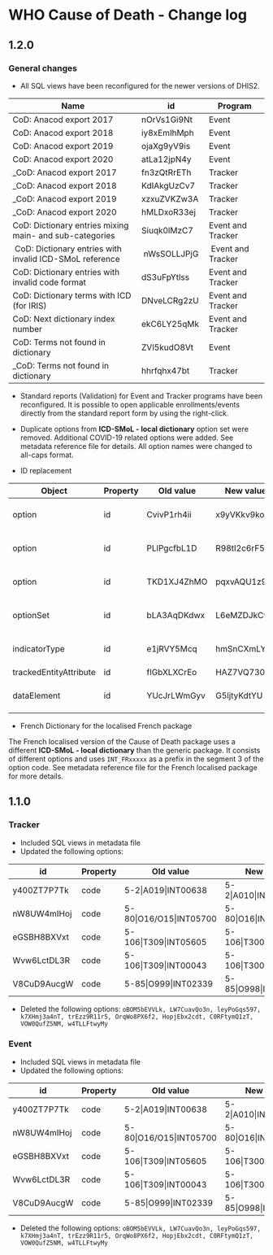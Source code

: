 # WHO Cause of Death - Change log

## 1.2.0

### General changes

- All SQL views have been reconfigured for the newer versions of DHIS2.

| Name | id | Program |
|-|-|-|
| CoD: Anacod export 2017 | nOrVs1Gi9Nt | Event |
| CoD: Anacod export 2018 | iy8xEmIhMph | Event |
| CoD: Anacod export 2019 | ojaXg9yV9is | Event |
| CoD: Anacod export 2020 | atLa12jpN4y | Event |
| _CoD: Anacod export 2017 | fn3zQtRrETh | Tracker |
| _CoD: Anacod export 2018 | KdIAkgUzCv7 | Tracker |
| _CoD: Anacod export 2019 | xzxuZVKZw3A | Tracker |
| _CoD: Anacod export 2020 | hMLDxoR33ej | Tracker |
| CoD: Dictionary entries mixing main- and sub-categories | Siuqk0lMzC7 | Event and Tracker |
| CoD: Dictionary entries with invalid ICD-SMoL reference | nWsSOLLJPjG | Event and Tracker |
| CoD: Dictionary entries with invalid code format | dS3uFpYtlss | Event and Tracker |
| CoD: Dictionary terms with ICD (for IRIS) | DNveLCRg2zU | Event and Tracker |
| CoD: Next dictionary index number | ekC6LY25qMk | Event and Tracker |
| CoD: Terms not found in dictionary | ZVl5kudO8Vt | Event |
| _CoD: Terms not found in dictionary | hhrfqhx47bt | Tracker |

- Standard reports (Validation) for Event and Tracker programs have been reconfigured. It is possible to open applicable enrollments/events directly from the standard report form by using the right-click.

- Duplicate options from **ICD-SMoL - local dictionary** option set were removed. Additional COVID-19 related options were added. See metadata reference file for details. All option names were changed to all-caps format.

- ID replacement

| Object | Property | Old value | New value | Program |
|-|-|-|-|-|
| option | id | CvivP1rh4ii | x9yVKkv9koc | Event and Tracker |
| option | id | PLlPgcfbL1D | R98tI2c6rF5 | Event and Tracker |
| option | id | TKD1XJ4ZhMO | pqxvAQU1z9W | Event and Tracker |
| optionSet| id | bLA3AqDKdwx | L6eMZDJkCwX | Event and Tracker |
| indicatorType | id | e1jRVY5Mcq | hmSnCXmLYwt | Event and Tracker |
| trackedEntityAttribute | id | flGbXLXCrEo | HAZ7VQ730yn | Tracker |
| dataElement | id | YUcJrLWmGyv | G5ljtyKdtYU | Event and Tracker |

- French Dictionary for the localised French package

The French localised version of the Cause of Death package uses a different **ICD-SMoL - local dictionary** than the generic package. It consists of different options and uses `INT_FRxxxxx` as a prefix in the segment 3 of the option code. See metadata reference file for the French localised package for more details.

## 1.1.0

### Tracker

- Included SQL views in metadata file
- Updated the following options:

| id | Property | Old value | New value |
|-|-|-|-|
| y400ZT7P7Tk | code | 5-2\|A019\|INT00638 | 5-2\|A010\|INT00638 |
| nW8UW4mIHoj | code | 5-80\|O16/O15\|INT05700 | 5-80\|O16\|INT05700 |
| eGSBH8BXVxt | code | 5-106\|T309\|INT05605 | 5-106\|T300\|INT05605 |
| Wvw6LctDL3R | code | 5-106\|T309\|INT00043 | 5-106\|T300\|INT00043 |
| V8CuD9AucgW | code | 5-85\|O999\|INT02339 | 5-85\|O998\|INT02339 |

- Deleted the following options: `oBOM5bEVVLk, LW7CuavQo3n, leyPoGqs597, k7XHmj3a4nT, trEzz9R11r5, OrqWo8PX6f2, HopjEbx2cdt, C0RFtymQ1zT, VOW0QufZ5NM, w4TLLFtwyMy`

### Event

- Included SQL views in metadata file
- Updated the following options:

| id | Property | Old value | New value |
|-|-|-|-|
| y400ZT7P7Tk | code | 5-2\|A019\|INT00638 | 5-2\|A010\|INT00638 |
| nW8UW4mIHoj | code | 5-80\|O16/O15\|INT05700 | 5-80\|O16\|INT05700 |
| eGSBH8BXVxt | code | 5-106\|T309\|INT05605 | 5-106\|T300\|INT05605 |
| Wvw6LctDL3R | code | 5-106\|T309\|INT00043 | 5-106\|T300\|INT00043 |
| V8CuD9AucgW | code | 5-85\|O999\|INT02339 | 5-85\|O998\|INT02339 |

- Deleted the following options: `oBOM5bEVVLk, LW7CuavQo3n, leyPoGqs597, k7XHmj3a4nT, trEzz9R11r5, OrqWo8PX6f2, HopjEbx2cdt, C0RFtymQ1zT, VOW0QufZ5NM, w4TLLFtwyMy`
